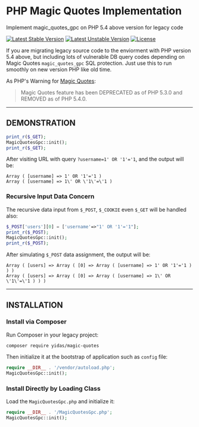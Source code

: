 PHP Magic Quotes Implementation
===============================

Implement magic_quotes_gpc on PHP 5.4 above version for legacy code

[![Latest Stable Version](https://poser.pugx.org/yidas/magic-quotes/v/stable?format=flat-square)](https://packagist.org/packages/yidas/magic-quotes)
[![Latest Unstable Version](https://poser.pugx.org/yidas/magic-quotes/v/unstable?format=flat-square)](https://packagist.org/packages/yidas/magic-quotes)
[![License](https://poser.pugx.org/yidas/magic-quotes/license?format=flat-square)](https://packagist.org/packages/yidas/magic-quotes)

If you are migrating legacy source code to the enviorment with PHP version 5.4 above, but including lots of vulnerable DB query codes depending on Magic Quotes `magic_quotes_gpc` SQL protection. Just use this to run smoothly on new version PHP like old time.

As PHP's Warning for [Magic Quotes](http://php.net/manual/en/security.magicquotes.php):

> Magic Quotes feature has been DEPRECATED as of PHP 5.3.0 and REMOVED as of PHP 5.4.0.

---

DEMONSTRATION
-------------

```php
print_r($_GET);
MagicQuotesGpc::init();
print_r($_GET);
```
    
After visiting URL with query `?username=1' OR '1'='1`, and the output will be: 

    Array ( [username] => 1' OR '1'='1 ) 
    Array ( [username] => 1\' OR \'1\'=\'1 )
    
    
### Recursive Input Data Concern

The recursive data input from `$_POST`, `$_COOKIE` even `$_GET` will be handled also:

```php
$_POST['users'][0] = ['username'=>"1' OR '1'='1"];
print_r($_POST);
MagicQuotesGpc::init();
print_r($_POST);
```

After simulating `$_POST` data assignment, the output will be: 

    Array ( [users] => Array ( [0] => Array ( [username] => 1' OR '1'='1 ) ) ) 
    Array ( [users] => Array ( [0] => Array ( [username] => 1\' OR \'1\'=\'1 ) ) )

---

INSTALLATION
------------

### Install via Composer

Run Composer in your legacy project:

    composer require yidas/magic-quotes
    
Then initialize it at the bootstrap of application such as `config` file:

```php
require __DIR__ . '/vendor/autoload.php';
MagicQuotesGpc::init();
```

### Install Directly by Loading Class

Load the `MagicQuotesGpc.php` and initialize it:

```php
require __DIR__ . '/MagicQuotesGpc.php';
MagicQuotesGpc::init();
```

